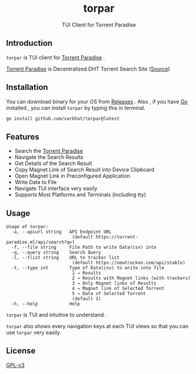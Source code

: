 <h1 align="center">torpar</h1> 
<p align="center">TUI Client for Torrent Paradise</p>

## Introduction
`torpar` is TUI client for [Torrent Paradise](https://torrent-paradise.ml/) .

[Torrent Paradise](https://torrent-paradise.ml/)  is Decentralized DHT Torrent Search Site ([Source](https://github.com/urbanguacamole/torrent-paradise))

## Installation

You can download binary for your OS from [Releases](https://github.com/varbhat/torpar/releases/latest) . Also , if you have [Go](https://golang.org/) installed , you can install `torpar` by typing this in terminal.

```bash
go install github.com/varbhat/torpar@latest
```

## Features

* Search the [Torrent Paradise](https://torrent-paradise.ml/)
* Navigate the Search Results
* Get Details of the Search Result
* Copy Magnet Link of Search Result into Device Clipboard
* Open Magnet Link in Preconfigured Application 
* Write Data to File
* Navigate TUI interface very easily
* Supports Most Platforms and Terminals (including tty)

## Usage

```
Usage of torpar:
  -a, --apiurl string   API Endpoint URL
                         (default https://torrent-paradise.ml/api/search?q=)
  -f, --file string     File Path to write Data(csv) into
  -q, --query string    Search Query
  -l, --tlist string    URL to tracker list
                         (default https://newtrackon.com/api/stable)
  -t, --type int        Type of Data(csv) to write into file
                         1 → Results
                         2 → Results with Magnet links (with trackers)
                         3 → Only Magnet links of Results
                         4 → Magnet link of Selected Torrent
                         5 → Data of Selected Torrent
                         (default 1)
  -h, --help            Help
```

`torpar` is TUI and intuitive to understand . 

`torpar` also shows every navigation keys at each TUI views so that you can use `torpar` very easily.

## License
[GPL-v3](LICENSE)
